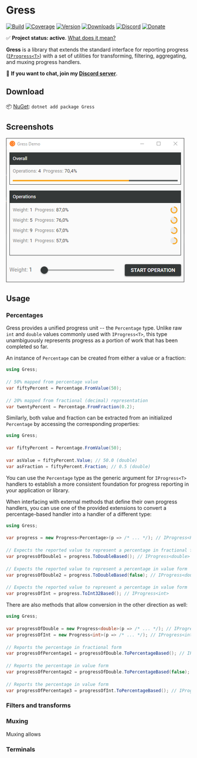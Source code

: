 # Gress

[![Build](https://github.com/Tyrrrz/Gress/workflows/main/badge.svg?branch=master)](https://github.com/Tyrrrz/Gress/actions)
[![Coverage](https://codecov.io/gh/Tyrrrz/Gress/branch/master/graph/badge.svg)](https://codecov.io/gh/Tyrrrz/Gress)
[![Version](https://img.shields.io/nuget/v/Gress.svg)](https://nuget.org/packages/Gress)
[![Downloads](https://img.shields.io/nuget/dt/Gress.svg)](https://nuget.org/packages/Gress)
[![Discord](https://img.shields.io/discord/869237470565392384?label=discord)](https://discord.gg/2SUWKFnHSm)
[![Donate](https://img.shields.io/badge/donate-$$$-purple.svg)](https://tyrrrz.me/donate)

✅ **Project status: active**. [What does it mean?](https://github.com/Tyrrrz/.github/blob/master/docs/project-status.md)

**Gress** is a library that extends the standard interface for reporting progress ([`IProgress<T>`](https://docs.microsoft.com/en-us/dotnet/api/system.iprogress-1)) with a set of utilities for transforming, filtering, aggregating, and muxing progress handlers.

💬 **If you want to chat, join my [Discord server](https://discord.gg/2SUWKFnHSm)**.

## Download

📦 [NuGet](https://nuget.org/packages/Gress): `dotnet add package Gress`

## Screenshots

![demo](.screenshots/demo.png)

## Usage

### Percentages

Gress provides a unified progress unit -- the `Percentage` type.
Unlike raw `int` and `double` values commonly used with `IProgress<T>`, this type unambiguously represents progress as a portion of work that has been completed so far.

An instance of `Percentage` can be created from either a value or a fraction:

```csharp
using Gress;

// 50% mapped from percentage value
var fiftyPercent = Percentage.FromValue(50);

// 20% mapped from fractional (decimal) representation
var twentyPercent = Percentage.FromFraction(0.2);
```

Similarly, both value and fraction can be extracted from an initialized `Percentage` by accessing the corresponding properties:

```csharp
using Gress;

var fiftyPercent = Percentage.FromValue(50);

var asValue = fiftyPercent.Value; // 50.0 (double)
var asFraction = fiftyPercent.Fraction; // 0.5 (double)
```

You can use the `Percentage` type as the generic argument for `IProgress<T>` handlers to establish a more consistent foundation for progress reporting in your application or library.

When interfacing with external methods that define their own progress handlers, you can use one of the provided extensions to convert a percentage-based handler into a handler of a different type:

```csharp
using Gress;

var progress = new Progress<Percentage>(p => /* ... */); // IProgress<Percentage>

// Expects the reported value to represent a percentage in fractional form
var progressOfDouble1 = progress.ToDoubleBased(); // IProgress<double>

// Expects the reported value to represent a percentage in value form
var progressOfDouble2 = progress.ToDoubleBased(false); // IProgress<double>

// Expects the reported value to represent a percentage in value form
var progressOfInt = progress.ToInt32Based(); // IProgress<int>
```

There are also methods that allow conversion in the other direction as well:

```csharp
using Gress;

var progressOfDouble = new Progress<double>(p => /* ... */); // IProgress<double>
var progressOfInt = new Progress<int>(p => /* ... */); // IProgress<int>

// Reports the percentage in fractional form
var progressOfPercentage1 = progressOfDouble.ToPercentageBased(); // IProgress<Percentage>

// Reports the percentage in value form
var progressOfPercentage2 = progressOfDouble.ToPercentageBased(false); // IProgress<Percentage>

// Reports the percentage in value form
var progressOfPercentage3 = progressOfInt.ToPercentageBased(); // IProgress<Percentage>
```

### Filters and transforms

### Muxing

Muxing allows

### Terminals